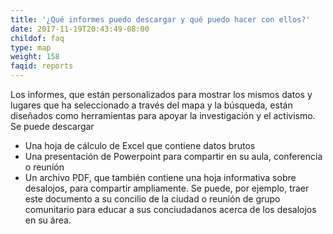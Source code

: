 ```yaml
---
title: '¿Qué informes puedo descargar y qué puedo hacer con ellos?'
date: 2017-11-19T20:43:49-08:00
childof: faq
type: map
weight: 158
faqid: reports
---
```

Los informes, que están personalizados para mostrar los mismos datos y lugares que ha seleccionado a través del mapa y la búsqueda, están diseñados como herramientas para apoyar la investigación y el activismo. Se puede descargar

+ Una hoja de cálculo de Excel que contiene datos brutos
+ Una presentación de Powerpoint para compartir en su aula, conferencia o reunión
+ Un archivo PDF, que también contiene una hoja informativa sobre desalojos, para compartir ampliamente. Se puede, por ejemplo, traer este documento a su concilio de la ciudad o reunión de grupo comunitario para educar a sus conciudadanos acerca de los desalojos en su área.
